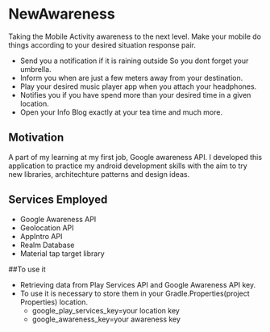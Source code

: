 # NewAwareness
Taking the Mobile Activity awareness to the next level. Make your mobile do things according to your desired situation response pair.

- Send you a notification if it is raining outside So you dont forget your umbrella.
- Inform you when are just a few meters away from your destination.
- Play your desired music player app when you attach your headphones.
- Notifies you if you have spend more than your desired time in a given location.
- Open your Info Blog exactly at your tea time and much more.


##  Motivation
A part of my learning at my first job, Google awareness API. 
I developed this application  to practice my android development skills with the aim to try new libraries, 
architechture patterns and design ideas.


## Services Employed


- Google Awareness API
- Geolocation API
- AppIntro API
- Realm Database
- Material tap target library


 ##To use it
 
 
- Retrieving data from Play Services API and Google Awareness API key.
- To use it is necessary to store them in your Gradle.Properties(project Properties) location.
  - google_play_services_key=your location key
  - google_awareness_key=your awareness key
